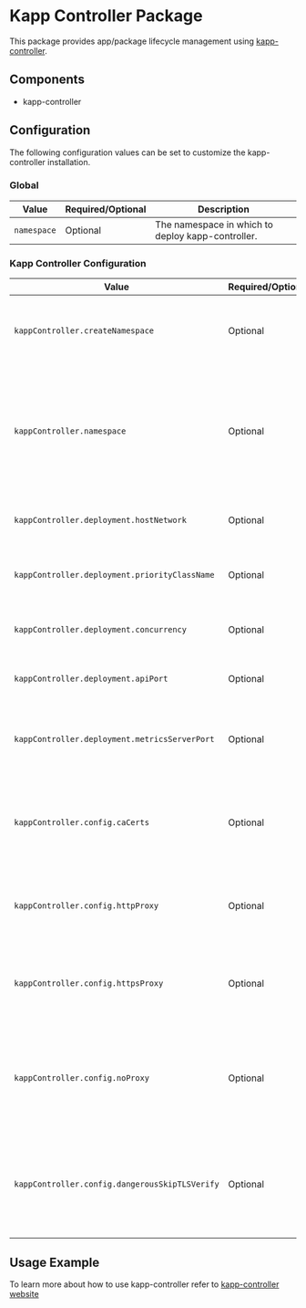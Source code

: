 # Kapp Controller Package

This package provides app/package lifecycle management using [kapp-controller](https://carvel.dev/kapp-controller/).

## Components

* kapp-controller

## Configuration

The following configuration values can be set to customize the kapp-controller installation.

### Global

| Value | Required/Optional | Description |
|-------|-------------------|-------------|
| `namespace` | Optional | The namespace in which to deploy kapp-controller. |

### Kapp Controller Configuration

| Value | Required/Optional | Description |
|-------|-------------------|-------------|
| `kappController.createNamespace` | Optional | A boolean that indicates whether to create the namespace specified. Default value is `true`. |
| `kappController.namespace` | Optional | The namespace value used by older templates, will overwrite will top level namespace of present, keep for backward compatibility. Default value is `null`. |
| `kappController.deployment.hostNetwork` | Optional | HostNetwork of kapp-controller deployment. Default is `null`. |
| `kappController.deployment.priorityClassName` | Optional | priorityClassName of kapp-controller deployment. Default value is `null`. |
| `kappController.deployment.concurrency` | Optional | concurrency of kapp-controller deployment. Default is `4`. |
| `kappController.deployment.apiPort` | Optional | Bind port for kapp-controller API. Default is `10350`. |
| `kappController.deployment.metricsServerPort` | Optional | Address for metrics server. Default is `:8080`. If 0, then metrics server doesnt listen on any port. |
| `kappController.config.caCerts` | Optional | A cert chain of trusted ca certs. These will be added to the system-wide cert pool of trusted ca's. Default value is `""`. |
| `kappController.config.httpProxy` | Optional | The url/ip of a proxy for kapp controller to use when making network requests. Default is `""`. |
| `kappController.config.httpsProxy` | Optional | The url/ip of a tls capable proxy for kapp controller to use when making network requests. Default value is `""`. |
| `kappController.config.noProxy` | Optional | A comma delimited list of domain names which kapp controller should bypass the proxy for when making requests. Default is `""`. |
| `kappController.config.dangerousSkipTLSVerify` | Optional | A comma delimited list of hostnames for which kapp controller should skip TLS verification. Default value is `""`. |

## Usage Example

To learn more about how to use kapp-controller refer to [kapp-controller website](https://carvel.dev/kapp-controller/)
